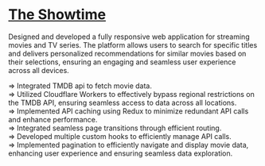 # [The Showtime](https://the-showtime.vercel.app/)

Designed and developed a fully responsive web application for streaming movies and TV series. The platform allows users to search for specific titles and delivers personalized recommendations for similar movies based on their selections, ensuring an engaging and seamless user experience across all devices.<br>

=> Integrated TMDB api to fetch movie data.<br>
=> Utilized Cloudflare Workers to effectively bypass regional restrictions on the TMDB API, ensuring seamless access to data across all locations.<br>
=> Implemented API caching using Redux to minimize redundant API calls and enhance performance.<br>
=> Integrated seamless page transitions through efficient routing.<br>
=> Developed multiple custom hooks to efficiently manage API calls.<br>
=> Implemented pagination to efficiently navigate and display movie data, enhancing user experience and ensuring seamless data exploration.<br>
